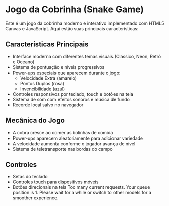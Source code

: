 
# Jogo da Cobrinha (Snake Game)

Este é um jogo da cobrinha moderno e interativo implementado com HTML5 Canvas e JavaScript. Aqui estão suas principais características:

## Características Principais
- Interface moderna com diferentes temas visuais (Clássico, Neon, Retrô e Oceano)
- Sistema de pontuação e níveis progressivos
- Power-ups especiais que aparecem durante o jogo:
  - Velocidade Extra (amarelo)
  - Pontos Duplos (rosa)
  - Invencibilidade (azul)
- Controles responsivos por teclado, touch e botões na tela
- Sistema de som com efeitos sonoros e música de fundo
- Recorde local salvo no navegador

## Mecânica do Jogo
- A cobra cresce ao comer as bolinhas de comida
- Power-ups aparecem aleatoriamente para adicionar variedade
- A velocidade aumenta conforme o jogador avança de nível
- Sistema de teletransporte nas bordas do campo

## Controles
- Setas do teclado
- Controles touch para dispositivos móveis
- Botões direcionais na tela
Too many current requests. Your queue position is 1. Please wait for a while or switch to other models for a smoother experience.
